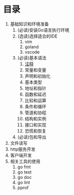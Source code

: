 目录
====

1. 基础知识和环境准备
    1. (必读)安装Go语言执行环境
    1. (选读)选择适合的IDE
        1. vim
        1. goland
        1. vscode
    1. (必读)基本语法
        1. [注释](grammar-commentary.md)
        1. 常量和变量
        1. 声明和初始化
        1. 基本类型
        1. 地址和指针
        1. 函数和延迟
        1. 比较和运算
        1. 条件和循环
        1. 管道和协程
        1. 结构和实例
        1. 接口和实现
        1. 恐慌和恢复
    1. (必读)包和导出
1. 文件读写
1. http服务开发
1. 客户端开发
1. 相关工具的使用
    1. go fmt
    1. go test
    1. go doc
    1. go lint
    1. pprof
